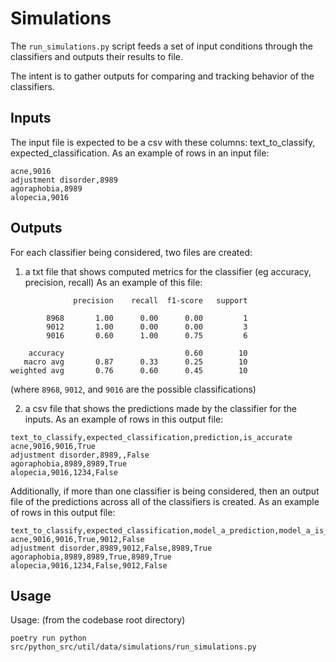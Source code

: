 # Simulations

The `run_simulations.py` script feeds a set of input conditions through the classifiers and outputs their results to file.

The intent is to gather outputs for comparing and tracking behavior of the classifiers.


## Inputs
The input file is expected to be a csv with these columns: text_to_classify, expected_classification.
As an example of rows in an input file:

```
acne,9016
adjustment disorder,8989
agoraphobia,8989
alopecia,9016
```

## Outputs

For each classifier being considered, two files are created:

1. a txt file that shows computed metrics for the classifier (eg accuracy, precision, recall)
As an example of this file:
```
              precision    recall  f1-score   support

        8968       1.00      0.00      0.00         1
        9012       1.00      0.00      0.00         3
        9016       0.60      1.00      0.75         6

    accuracy                           0.60        10
   macro avg       0.87      0.33      0.25        10
weighted avg       0.76      0.60      0.45        10

```
(where `8968`, `9012`, and `9016` are the possible classifications)


2. a csv file that shows the predictions made by the classifier for the inputs.
As an example of rows in this output file:

```
text_to_classify,expected_classification,prediction,is_accurate
acne,9016,9016,True
adjustment disorder,8989,,False
agoraphobia,8989,8989,True
alopecia,9016,1234,False
```

Additionally, if more than one classifier is being considered, then an output file of the predictions across all of the classifiers is created.
As an example of rows in this output file:
```
text_to_classify,expected_classification,model_a_prediction,model_a_is_accurate,model_b_prediction,is_model_b_accurate
acne,9016,9016,True,9012,False
adjustment disorder,8989,9012,False,8989,True
agoraphobia,8989,8989,True,8989,True
alopecia,9016,1234,False,9012,False
```

## Usage

Usage: (from the codebase root directory)
```
poetry run python src/python_src/util/data/simulations/run_simulations.py
```
